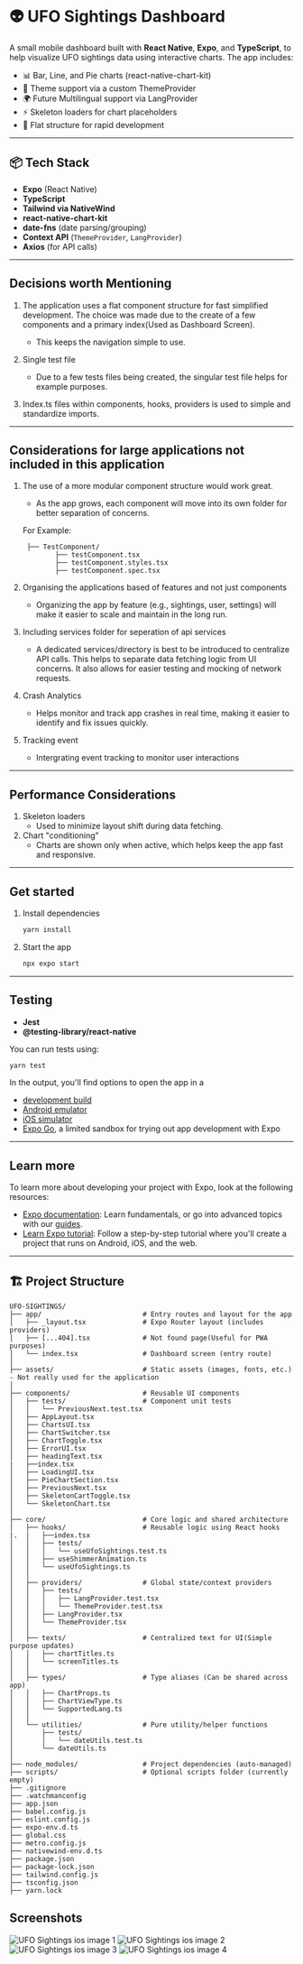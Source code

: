 # 👽 UFO Sightings Dashboard

A small mobile dashboard built with **React Native**, **Expo**, and **TypeScript**, to help visualize UFO sightings data using interactive charts. The app includes:

- 📊 Bar, Line, and Pie charts (react-native-chart-kit)
- 🎨 Theme support via a custom ThemeProvider
- 🌍 Future Multilingual support via LangProvider
- ⚡ Skeleton loaders for chart placeholders
- 🧠 Flat structure for rapid development
---

## 📦 Tech Stack

- **Expo** (React Native)
- **TypeScript**
- **Tailwind via NativeWind**
- **react-native-chart-kit**
- **date-fns** (date parsing/grouping)
- **Context API** (`ThemeProvider`, `LangProvider`)
- **Axios** (for API calls)
---

## Decisions worth Mentioning

1. The application uses a flat component structure for fast simplified  development. The choice was made due to the create of a few components and a primary index(Used as Dashboard Screen).
   - This keeps the navigation simple to use. 

2. Single test file 
    - Due to a few tests files being created, the singular test file helps for example purposes.

3. Index.ts files within components, hooks, providers is used to simple and standardize imports.

----

## Considerations for large applications not included in this application
1. The use of a more modular component structure would work great.
    - As the app grows, each component will move into its own folder for better separation of concerns.
   
   For Example:
     ```
      ├── TestComponent/ 
             ├── testComponent.tsx 
             ├── testComponent.styles.tsx   
             ├── testComponent.spec.tsx   
      ``` 
  2. Organising the applications based of features and not just components 
      - Organizing the app by feature (e.g., sightings, user, settings) will make it easier to scale and maintain in the long run.    
  3. Including services folder for seperation of  api services 
      - A dedicated services/directory is best to be introduced to centralize API calls. This helps to separate data fetching logic from UI concerns. It also allows for easier testing and mocking of network requests.
  4. Crash Analytics
      - Helps monitor and track app crashes in real time, making it easier to identify and fix issues quickly.
  5. Tracking event
      - Intergrating event tracking to monitor user interactions


---
 
 ## Performance Considerations
 1. Skeleton loaders 
      -  Used to minimize layout shift during data fetching.
 2. Chart "conditioning"  
      - Charts are shown only when active, which helps keep the app fast and responsive.  


---

## Get started

1. Install dependencies

   ```bash
   yarn install
   ```

2. Start the app

   ```bash
   npx expo start
   ```

---
## Testing
- **Jest** 
- **@testing-library/react-native** 

You can run tests using:

```bash
yarn test
 ```

In the output, you'll find options to open the app in a

- [development build](https://docs.expo.dev/develop/development-builds/introduction/)
- [Android emulator](https://docs.expo.dev/workflow/android-studio-emulator/)
- [iOS simulator](https://docs.expo.dev/workflow/ios-simulator/)
- [Expo Go](https://expo.dev/go), a limited sandbox for trying out app development with Expo


---
## Learn more

To learn more about developing your project with Expo, look at the following resources:

- [Expo documentation](https://docs.expo.dev/): Learn fundamentals, or go into advanced topics with our [guides](https://docs.expo.dev/guides).
- [Learn Expo tutorial](https://docs.expo.dev/tutorial/introduction/): Follow a step-by-step tutorial where you'll create a project that runs on Android, iOS, and the web.

---
## 🏗️ Project Structure
```
UFO-SIGHTINGS/
├── app/                         # Entry routes and layout for the app
│   ├── _layout.tsx              # Expo Router layout (includes providers)
│   ├── [...404].tsx             # Not found page(Useful for PWA purposes)
│   └── index.tsx                # Dashboard screen (entry route)
│
├── assets/                      # Static assets (images, fonts, etc.) - Not really used for the application
│
├── components/                  # Reusable UI components
│   ├── tests/                   # Component unit tests
│   │   └── PreviousNext.test.tsx
│   ├── AppLayout.tsx
│   ├── ChartsUI.tsx
│   ├── ChartSwitcher.tsx
│   ├── ChartToggle.tsx
│   ├── ErrorUI.tsx
│   ├── headingText.tsx
|   ├──index.tsx
│   ├── LoadingUI.tsx
│   ├── PieChartSection.tsx
│   ├── PreviousNext.tsx
│   ├── SkeletonCartToggle.tsx
│   └── SkeletonChart.tsx
│
├── core/                        # Core logic and shared architecture
│   ├── hooks/                   # Reusable logic using React hooks
|.  |   ├──index.tsx
│   │   ├── tests/
│   │   │   └── useUfoSightings.test.ts
│   │   ├── useShimmerAnimation.ts
│   │   └── useUfoSightings.ts
│   │
│   ├── providers/               # Global state/context providers
│   │   ├── tests/
│   │   │   ├── LangProvider.test.tsx
│   │   │   └── ThemeProvider.test.tsx
│   │   ├── LangProvider.tsx
│   │   └── ThemeProvider.tsx
│   │
│   ├── texts/                   # Centralized text for UI(Simple purpose updates)
│   │   ├── chartTitles.ts
│   │   └── screenTitles.ts
│   │
│   ├── types/                   # Type aliases (Can be shared across app)
│   │   ├── ChartProps.ts
│   │   ├── ChartViewType.ts
│   │   └── SupportedLang.ts
│   │
│   └── utilities/               # Pure utility/helper functions
│       ├── tests/
│       │   └── dateUtils.test.ts
│       └── dateUtils.ts
│
├── node_modules/                # Project dependencies (auto-managed)
├── scripts/                     # Optional scripts folder (currently empty)
├── .gitignore
├── .watchmanconfig
├── app.json
├── babel.config.js
├── eslint.config.js
├── expo-env.d.ts
├── global.css
├── metro.config.js
├── nativewind-env.d.ts
├── package.json
├── package-lock.json
├── tailwind.config.js
├── tsconfig.json
├── yarn.lock
```
## Screenshots

![UFO Sightings ios image 1](./assets/images/app-image-1.png)
![UFO Sightings ios image 2](./assets/images/app-image-2.png)
![UFO Sightings ios image 3](./assets/images/app-image-3.png)
![UFO Sightings ios image 4](./assets/images/app-image-4.png)